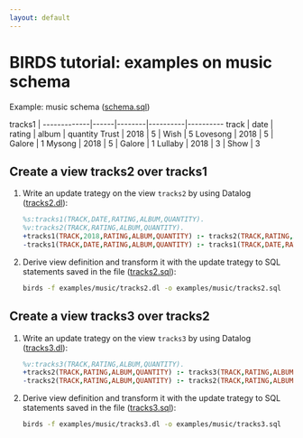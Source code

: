 ```yaml
---
layout: default
---
```


# BIRDS tutorial: examples on music schema

Example: music schema ([schema.sql]({{site.github.repository_url}}/tree/master/examples/music/schema.sql))

tracks1 |
-------------|------|--------|----------|----------
  track      | date | rating |  album   | quantity 
 Trust       | 2018 |      5 | Wish     |        5
 Lovesong    | 2018 |      5 | Galore   |        1
 Mysong      | 2018 |      5 | Galore   |        1
 Lullaby     | 2018 |      3 | Show     |        3

## Create a view tracks2 over tracks1

1. Write an update trategy on the view `tracks2` by using Datalog ([tracks2.dl]({{site.github.repository_url}}/tree/master/examples/music/tracks2.dl)):

    ```prolog
    %s:tracks1(TRACK,DATE,RATING,ALBUM,QUANTITY).
    %v:tracks2(TRACK,RATING,ALBUM,QUANTITY).
    +tracks1(TRACK,2018,RATING,ALBUM,QUANTITY) :- tracks2(TRACK,RATING,ALBUM,QUANTITY), not tracks1(TRACK,_,RATING,ALBUM,QUANTITY).
    -tracks1(TRACK,DATE,RATING,ALBUM,QUANTITY) :- tracks1(TRACK,DATE,RATING,ALBUM,QUANTITY), not tracks2(TRACK,RATING,ALBUM,QUANTITY),not tracks2(TRACK,RATING,ALBUM,QUANTITY).
    ```

2. Derive view definition and transform it with the update trategy to SQL statements saved in the file ([tracks2.sql]({{site.github.repository_url}}/tree/master/examples/music/tracks2.sql)):
    ```bash
    birds -f examples/music/tracks2.dl -o examples/music/tracks2.sql
    ```

## Create a view tracks3 over tracks2

1. Write an update trategy on the view `tracks3` by using Datalog ([tracks3.dl]({{site.github.repository_url}}/tree/master/examples/music/tracks3.dl)):

    ```prolog
    %v:tracks3(TRACK,RATING,ALBUM,QUANTITY).
    +tracks2(TRACK,RATING,ALBUM,QUANTITY) :- tracks3(TRACK,RATING,ALBUM,QUANTITY), not tracks2(TRACK,RATING,ALBUM,QUANTITY), QUANTITY > 2.
    -tracks2(TRACK,RATING,ALBUM,QUANTITY) :- tracks2(TRACK,RATING,ALBUM,QUANTITY), not tracks3(TRACK,RATING,ALBUM,QUANTITY), QUANTITY > 2.
    ```

2. Derive view definition and transform it with the update trategy to SQL statements saved in the file ([tracks3.sql]({{site.github.repository_url}}/tree/master/examples/music/tracks3.sql)):
    ```bash
    birds -f examples/music/tracks3.dl -o examples/music/tracks3.sql
    ```